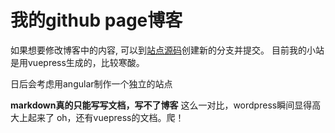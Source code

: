 # 我的github page博客
如果想要修改博客中的内容, 可以到[站点源码](https://github.com/MuXiangChen/muxiangchenblog)创建新的分支并提交。
目前我的小站是用vuepress生成的，比较寒酸。

日后会考虑用angular制作一个独立的站点

**markdown真的只能写写文档，写不了博客**
这么一对比，wordpress瞬间显得高大上起来了
oh，还有vuepress的文档。爬！
